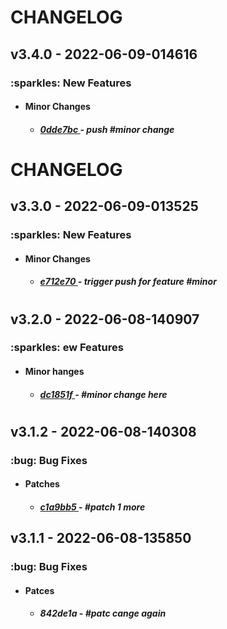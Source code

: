 <h1>CHANGELOG</h1><h2>v3.4.0 - 2022-06-09-014616</h2><h3>:sparkles: New Features</h3> <ul><li><h4>Minor Changes</h4></li> <ul><h5> <li><a href='https://github.com/nostradini/myrepo3/commit/0dde7bc'> 0dde7bc </a> - push #minor change </li></h5></ul></ul> <h1>CHANGELOG</h1><h2>v3.3.0 - 2022-06-09-013525</h2><h3>:sparkles: New Features</h3> <ul><li><h4>Minor Changes</h4></li> <ul><h5> <li><a href='https://github.com/nostradini/myrepo3/commit/e712e70'> e712e70 </a> - trigger push for feature #minor </li></h5></ul></ul> <h1></h1><h2>v3.2.0 - 2022-06-08-140907</h2><h3>:sparkles: ew Features</h3> <ul><li><h4>Minor hanges</h4></li> <ul><h5> <li><a href='https://github.com/nostradini/myrepo3/commit/dc1851f'> dc1851f </a> - #minor change here </li></h5></ul></ul> <h1></h1><h2>v3.1.2 - 2022-06-08-140308</h2><h3>:bug: Bug Fixes</h3> <ul><li><h4>Patches</h4></li> <ul><h5> <li><a href='https://github.com/nostradini/myrepo3/commit/c1a9bb5'> c1a9bb5 </a> - #patch 1 more </li></h5></ul></ul> <h2>v3.1.1 - 2022-06-08-135850</h2><h3>:bug: Bug Fixes</h3> <ul><li><h4>Patces</h4></li> <ul><h5> <li><a ref='ttps://gitub.com/nostradini/myrepo3/commit/842de1a'> 842de1a </a> - #patc cange again </li></h5></ul></ul>
